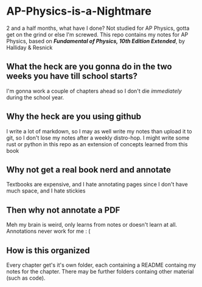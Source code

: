# AP-Physics-is-a-Nightmare
2 and a half months, what have I done? Not studied for AP Physics, gotta get on the grind or else I'm screwed.
This repo contains my notes for AP Physics, based on ***Fundamental of Physics, 10th Edition Extended***, by Halliday & Resnick

## What the heck are you gonna do in the two weeks you have till school starts?
I'm gonna work a couple of chapters ahead so I don't die *immediately* during the school year.

## Why the heck are you using github
I write a lot of markdown, so I may as well write my notes than upload it to git, so I don't lose my notes after a weekly distro-hop. I might write some rust or python in this repo as an extension of concepts learned from this book

## Why not get a real book nerd and annotate
Textbooks are expensive, and I hate annotating pages since I don't have much space, and I hate stickies

## Then why not annotate a PDF
Meh my brain is weird, only learns from notes or doesn't learn at all. Annotations never work for me : (

## How is this organized
Every chapter get's it's own folder, each containing a README containg my notes for the chapter. There may be further folders containg other material (such as code).
